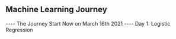 ## Machine Learning Journey
---- The Journey Start Now on March 16th 2021 ---- 
Day 1: Logistic Regression


